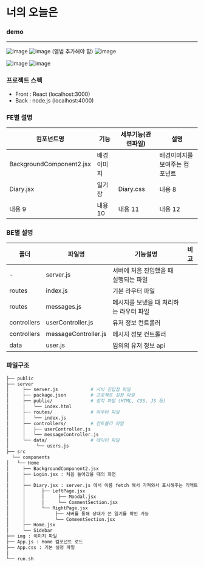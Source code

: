 # 너의 오늘은 

### demo 
---
![image](https://github.com/rambus2006/ITSHOW/assets/101540710/763a39df-379e-4605-8356-9cdcdda403dc)
![image](https://github.com/rambus2006/ITSHOW/assets/101540710/2e6117e2-700e-49bf-84fd-d89e9af9ede2)
(앨범 추가해야 함)
![image](https://github.com/rambus2006/ITSHOW/assets/101540710/f3b8438b-c1a6-407b-bf47-75c534a7b325)


![image](https://github.com/rambus2006/ITSHOW/assets/101540710/c0ea0b39-770b-420b-baa2-83a7a106ddcb)
![image](https://github.com/rambus2006/ITSHOW/assets/101540710/b336c446-2d56-4786-b99f-bd75c02e4580)


### 프로젝트 스펙 
- Front : React (localhost:3000)
- Back : node.js (localhost:4000)

### FE별 설명 
| 컴포넌트명| 기능 | 세부기능(관련파일) | 설명 |
|---|---|---|---|
|BackgroundComponent2.jsx|배경이미지||배경이미지를 보여주는 컴포넌트|
|Diary.jsx|일기장|Diary.css|내용 8|
|내용 9|내용 10|내용 11|내용 12|

### BE별 설명
|폴더| 파일명 | 기능설명 | 비고 |
|---|---|---|---|
| - |server.js |서버에 처음 진입했을 때 실행되는 파일 ||
| routes | index.js | 기본 라우터 파일||
| routes | messages.js | 메시지를 보냈을 때 처리하는 라우터 파일||
| controllers |userController.js| 유저 정보 컨트롤러 ||
| controllers |messageController.js|메시지 정보 컨트롤러||
| data | user.js | 임의의 유저 정보 api|

### 파일구조
```bash
├── public 
├── server
│     ├── server.js            # 서버 진입점 파일
│     ├── package.json         # 프로젝트 설정 파일
│     ├── public/              # 정적 파일 (HTML, CSS, JS 등)
│     │   └── index.html
│     ├── routes/              # 라우터 파일
│     │   └── index.js
│     ├── controllers/         # 컨트롤러 파일
│     │   ├── userController.js
│     │   └── messageController.js
│     └── data/                # 데이터 파일
│          └── users.js
├── src
  └── components
│   └── Home
│     ├── BackgroundComponent2.jsx
│     ├── Login.jsx : 처음 들어갔을 때의 화면
│     │
│     ├── Diary.jsx : server.js 에서 이름 fetch 해서 가져와서 표시해주는 리액트 코드 
│     │      ├── LeftPage.jsx
│     │      │     ├── Moodal.jsx
│     │      │     └── CommentSection.jsx
│     │      └── RightPage.jsx
│     │           ├── 서버를 통해 상대가 쓴 일기를 확인 가능 
│     │           └── CommentSection.jsx
│     ├── Home.jsx 
│     └── Sidebar
├── img : 이미지 파일 
├── App.js : Home 컴포넌트 로드
├── App.css : 기본 설정 파일
│   
└── run.sh
``` 
